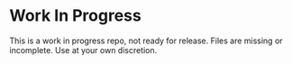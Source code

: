 # Work In Progress
This is a work in progress repo, not ready for release.  Files are missing or incomplete.  Use at your own discretion.
